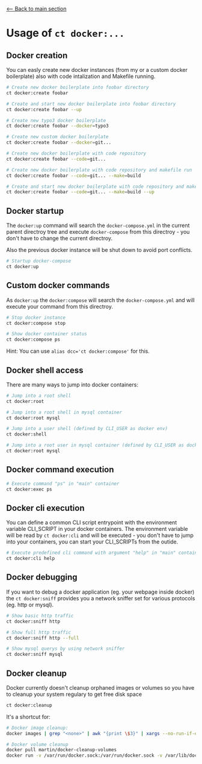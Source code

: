 [<-- Back to main section](../README.md)

# Usage of `ct docker:...`

## Docker creation

You can easly create new docker instances (from my or a custom docker boilerplate) also with code intalization
and Makefile running.

```bash
# Create new docker boilerplate into foobar directory
ct docker:create foobar

# Create and start new docker boilerplate into foobar directory
ct docker:create foobar --up

# Create new typo3 docker boilerplate
ct docker:create foobar --docker=typo3

# Create new custom docker boilerplate 
ct docker:create foobar --docker=git...

# Create new docker boilerplate with code repository
ct docker:create foobar --code=git...

# Create new docker boilerplate with code repository and makefile run
ct docker:create foobar --code=git... --make=build

# Create and start new docker boilerplate with code repository and makefile run
ct docker:create foobar --code=git... --make=build --up
```

## Docker startup

The `docker:up` command will search the `docker-compose.yml` in the current parent directroy tree and
execute `docker-compose` from this directroy - you don't have to change the current directroy.

Also the previous docker instance will be shut down to avoid port conflicts.

```bash
# Startup docker-compose
ct docker:up
```

## Custom docker commands

As `docker:up` the `docker:compose` will search the `docker-compose.yml` and will execute your command
from this directroy.

```bash
# Stop docker instance
ct docker:compose stop

# Show docker container status
ct docker:compose ps
```

Hint: You can use `alias dcc='ct docker:compose'` for this.

## Docker shell access

There are many ways to jump into docker containers:

```bash
# Jump into a root shell
ct docker:root 

# Jump into a root shell in mysql container
ct docker:root mysql

# Jump into a user shell (defined by CLI_USER as docker env)
ct docker:shell 

# Jump into a root user in mysql container (defined by CLI_USER as docker env)
ct docker:root mysql
```

## Docker command execution

```bash
# Execute command "ps" in "main" container
ct docker:exec ps 
```

## Docker cli execution

You can define a common CLI script entrypoint with the environment variable CLI_SCRIPT in your docker containers.
The environment variable will be read by `ct docker:cli` and will be executed - you don't have to jump
into your containers, you can start your CLI_SCRIPTs from the outide.

```bash
# Execute predefined cli command with argument "help" in "main" container
ct docker:cli help
```

## Docker debugging

If you want to debug a docker application (eg. your webpage inside docker) the `ct docker:sniff` provides you
a network sniffer set for various protocols (eg. http or mysql).

```bash
# Show basic http traffic
ct docker:sniff http 

# Show full http traffic
ct docker:sniff http --full

# Show mysql querys by using network sniffer
ct docker:sniff mysql 
```

## Docker cleanup
Docker currently doesn't cleanup orphaned images or volumes so you have to cleanup your system regulary to get free disk space

```bash
ct docker:cleanup
```

It's a shortcut for:

```bash
# Docker image cleanup:
docker images | grep "<none>" | awk "{print \$3}" | xargs --no-run-if-empty docker rmi -f

# Docker volume cleanup
docker pull martin/docker-cleanup-volumes
docker run -v /var/run/docker.sock:/var/run/docker.sock -v /var/lib/docker:/var/lib/docker --rm martin/docker-cleanup-volumes
```

